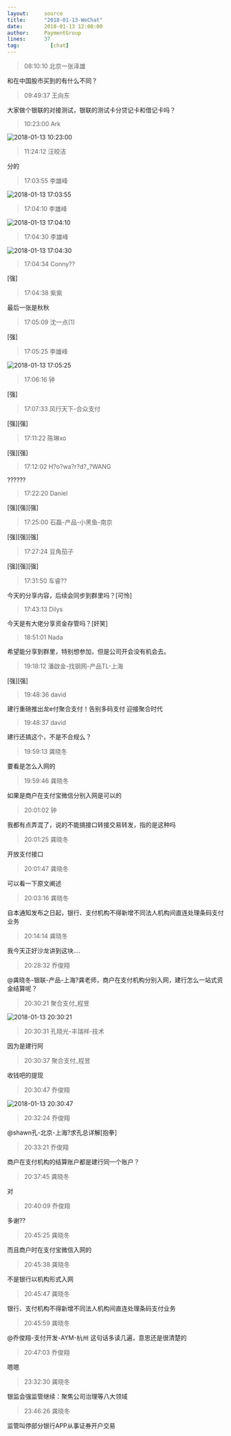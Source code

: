```yaml
---
layout:     source 
title:      "2018-01-13-WeChat"
date:       2018-01-13 12:00:00
author:     PaymentGroup
lines:      37 
tag:		  [chat]
---
```

> 08:10:10  北京一张泽雄  
   
和在中国股市买到的有什么不同？  
   
> 09:49:37  王向东  
   
大家做个银联的对接测试，银联的测试卡分贷记卡和借记卡吗？  
   
> 10:23:00  Ark  
   
![2018-01-13 10:23:00](http://static.cocolian.org/img/20180113_102300.png) 
   
> 11:24:12  汪皎洁  
   
分的  
   
> 17:03:55  李雄峰  
   
![2018-01-13 17:03:55](http://static.cocolian.org/img/20180113_170355.png) 
   
> 17:04:10  李雄峰  
   
![2018-01-13 17:04:10](http://static.cocolian.org/img/20180113_170410.png) 
   
> 17:04:30  李雄峰  
   
![2018-01-13 17:04:30](http://static.cocolian.org/img/20180113_170430.png) 
   
> 17:04:34  Conny??  
   
[强]  
   
> 17:04:38  紫紫  
   
最后一张是秋秋  
   
> 17:05:09  沈一点(1)  
   
[强]  
   
> 17:05:25  李雄峰  
   
![2018-01-13 17:05:25](http://static.cocolian.org/img/20180113_170525.png) 
   
> 17:06:16  钟  
   
[强]  
   
> 17:07:33  风行天下-合众支付  
   
[强][强]  
   
> 17:11:22  陈琳xo  
   
[强][强]  
   
> 17:12:02  H?o?wa?r?d?_?WANG  
   
??????  
   
> 17:22:20  Daniel  
   
[强][强][强]  
   
> 17:25:00  石磊-产品-小黑鱼-南京  
   
[强][强][强]  
   
> 17:27:24  豆角茄子  
   
[强][强][强]  
   
> 17:31:50  车睿??  
   
今天的分享内容，后续会同步到群里吗？[可怜]  
   
> 17:43:13  Dilys  
   
今天是有大佬分享资金存管吗？[奸笑]  
   
> 18:51:01  Nada  
   
希望能分享到群里，特别想参加，但是公司开会没有机会去。  
   
> 19:18:12  潘啟金-找钢网-产品TL-上海  
   
[强][强]  
   
> 19:48:36  david  
   
建行重磅推出龙e付聚合支付！告别多码支付 迎接聚合时代  
   
> 19:48:37  david  
   
建行还搞这个，不是不合规么？  
   
> 19:59:13  龚晓冬  
   
要看是怎么入网的  
   
> 19:59:46  龚晓冬  
   
如果是商户在支付宝微信分别入网是可以的  
   
> 20:01:02  钟  
   
我都有点弄混了，说的不能搞接口转接交易转发，指的是这种吗  
   
> 20:01:25  龚晓冬  
   
开放支付接口  
   
> 20:01:47  龚晓冬  
   
可以看一下原文阐述  
   
> 20:03:16  龚晓冬  
   
自本通知发布之日起，银行、支付机构不得新增不同法人机构间直连处理条码支付业务  
   
> 20:14:14  龚晓冬  
   
我今天正好沙龙讲到这块....  
   
> 20:28:32  乔俊翔  
   
@龚晓冬-银联-产品-上海?龚老师，商户在支付机构分别入网，建行怎么一站式资金结算呢？  
   
> 20:30:21  聚合支付_程昱  
   
![2018-01-13 20:30:21](http://static.cocolian.org/img/20180113_203021.png) 
   
> 20:30:31  孔晓光-丰瑞祥-技术  
   
因为是建行阿  
   
> 20:30:37  聚合支付_程昱  
   
收钱吧的提现  
   
> 20:30:47  乔俊翔  
   
![2018-01-13 20:30:47](http://static.cocolian.org/img/20180113_203047.png) 
   
> 20:32:24  乔俊翔  
   
@shawn孔-北京-上海?求孔总详解[抱拳]  
   
> 20:33:21  乔俊翔  
   
商户在支付机构的结算账户都是建行同一个账户？  
   
> 20:37:45  龚晓冬  
   
对  
   
> 20:40:09  乔俊翔  
   
多谢??  
   
> 20:45:25  龚晓冬  
   
而且商户时在支付宝微信入网的  
   
> 20:45:38  龚晓冬  
   
不是银行以机构形式入网  
   
> 20:45:47  龚晓冬  
   
银行、支付机构不得新增不同法人机构间直连处理条码支付业务  
   
> 20:45:59  龚晓冬  
   
@乔俊翔-支付开发-AYM-杭州 这句话多读几遍，意思还是很清楚的  
   
> 20:47:03  乔俊翔  
   
嗯嗯  
   
> 23:32:30  龚晓冬  
   
银监会强监管继续：聚焦公司治理等八大领域  
   
> 23:46:26  龚晓冬  
   
监管叫停部分银行APP从事证券开户交易  
   

